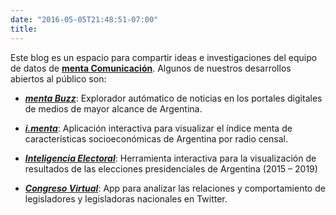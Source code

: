 ```yaml
---
date: "2016-05-05T21:48:51-07:00"
title: 
---
```


Este blog es un espacio para compartir ideas e investigaciones del equipo de datos de [**menta Comunicación**](http://mentacomunicacion.com.ar/bigdata/). Algunos de nuestros desarrollos abiertos al público son:

* [***menta Buzz***](http://buzz.mentacomunicacion.com.ar/):  Explorador autómatico de noticias en los portales digitales de medios de mayor alcance de Argentina.

* [***i.menta***](http://socioeconomico.mentacomunicacion.com.ar/): Aplicación interactiva para visualizar el índice menta de características socioeconómicas de Argentina por radio censal.

* [***Inteligencia Electoral***](http://mentacomunicacion.com.ar/inteligencia-electoral/): Herramienta interactiva para la visualización de resultados de las elecciones presidenciales de Argentina (2015 – 2019)

* [***Congreso Virtual***](http://congresovirtual.mentacomunicacion.com.ar/): App para analizar las relaciones y comportamiento de legisladores y legisladoras nacionales en Twitter. 

